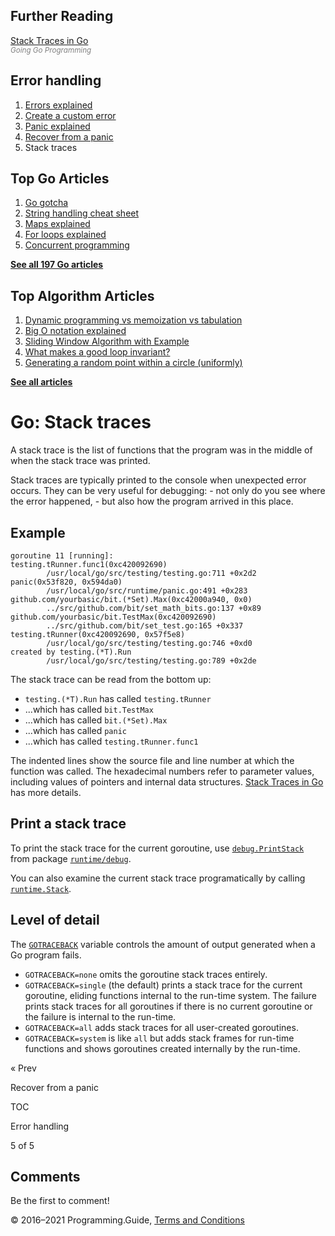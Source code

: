 ## Further Reading

[Stack Traces in Go](https://www.goinggo.net/2015/01/stack-traces-in-go.html)  
<span style="color: grey; font-style: italic; font-size: smaller">Going Go Programming</span>

## Error handling

1.  [Errors explained](errors-explained.html)
2.  [Create a custom error](create-error.html)
3.  [Panic explained](panic-explained.html)
4.  [Recover from a panic](recover-from-panic.html)
5.  Stack traces

## Top Go Articles

1.  [Go gotcha](go-gotcha.html)
2.  [String handling cheat sheet](string-functions-reference-cheat-sheet.html)
3.  [Maps explained](maps-explained.html)
4.  [For loops explained](for-loop.html)
5.  [Concurrent programming](go-concurrency-tutorial.html)

[**See all 197 Go articles**](index.html)

## Top Algorithm Articles

1.  [Dynamic programming vs memoization vs tabulation](../dynamic-programming-vs-memoization-vs-tabulation.html)
2.  [Big O notation explained](../big-o-notation-explained.html)
3.  [Sliding Window Algorithm with Example](../sliding-window-example.html)
4.  [What makes a good loop invariant?](../what-makes-a-good-loop-invariant.html)
5.  [Generating a random point within a circle (uniformly)](../random-point-within-circle.html)

[**See all articles**](../index.html)

# Go: Stack traces

A stack trace is the list of functions that the program was in the middle of when the stack trace was printed.

Stack traces are typically printed to the console when unexpected error occurs. They can be very useful for debugging: - not only do you see where the error happened, - but also how the program arrived in this place.

## Example

    goroutine 11 [running]:
    testing.tRunner.func1(0xc420092690)
            /usr/local/go/src/testing/testing.go:711 +0x2d2
    panic(0x53f820, 0x594da0)
            /usr/local/go/src/runtime/panic.go:491 +0x283
    github.com/yourbasic/bit.(*Set).Max(0xc42000a940, 0x0)
            ../src/github.com/bit/set_math_bits.go:137 +0x89
    github.com/yourbasic/bit.TestMax(0xc420092690)
            ../src/github.com/bit/set_test.go:165 +0x337
    testing.tRunner(0xc420092690, 0x57f5e8)
            /usr/local/go/src/testing/testing.go:746 +0xd0
    created by testing.(*T).Run
            /usr/local/go/src/testing/testing.go:789 +0x2de

The stack trace can be read from the bottom up:

- `testing.(*T).Run` has called `testing.tRunner`
- ...which has called `bit.TestMax`
- ...which has called `bit.(*Set).Max`
- ...which has called `panic`
- ...which has called `testing.tRunner.func1`

The indented lines show the source file and line number at which the function was called. The hexadecimal numbers refer to parameter values, including values of pointers and internal data structures. [Stack Traces in Go](https://www.goinggo.net/2015/01/stack-traces-in-go.html) has more details.

## Print a stack trace

To print the stack trace for the current goroutine, use [`debug.PrintStack`](https://golang.org/pkg/runtime/debug/#PrintStack) from package [`runtime/debug`](https://golang.org/pkg/runtime/debug/).

You can also examine the current stack trace programatically by calling [`runtime.Stack`](https://golang.org/pkg/runtime/#Stack).

## Level of detail

The [`GOTRACEBACK`](https://golang.org/pkg/runtime/#hdr-Environment_Variables) variable controls the amount of output generated when a Go program fails.

- `GOTRACEBACK=none` omits the goroutine stack traces entirely.
- `GOTRACEBACK=single` (the default) prints a stack trace for the current goroutine, eliding functions internal to the run-time system. The failure prints stack traces for all goroutines if there is no current goroutine or the failure is internal to the run-time.
- `GOTRACEBACK=all` adds stack traces for all user-created goroutines.
- `GOTRACEBACK=system` is like `all` but adds stack frames for run-time functions and shows goroutines created internally by the run-time.

<a href="recover-from-panic.html" class="prev"></a>

« Prev

Recover from a panic

[](go-errors-tutorial.html)

TOC

Error handling

5 of 5

## Comments

Be the first to comment!

© 2016–2021 Programming.Guide, [Terms and Conditions](../terms-and-conditions.html)
